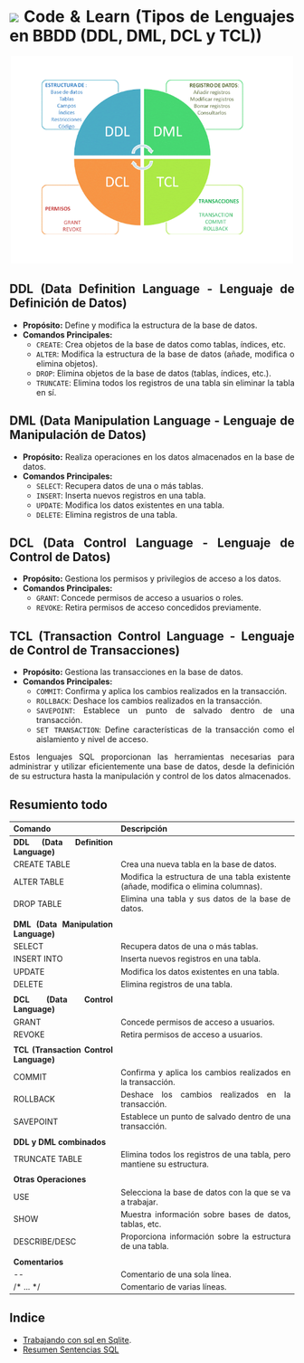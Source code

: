 <div align="justify">

# <img src=../../../images/coding-book.png width="40"> Code & Learn (Tipos de Lenguajes en BBDD (DDL, DML, DCL y TCL))

<div align="center">
<img src="img/ddlydml.png" width="500px"/>
</div>


## DDL (Data Definition Language - Lenguaje de Definición de Datos)

- **Propósito:** Define y modifica la estructura de la base de datos.
- **Comandos Principales:**
  - `CREATE`: Crea objetos de la base de datos como tablas, índices, etc.
  - `ALTER`: Modifica la estructura de la base de datos (añade, modifica o elimina objetos).
  - `DROP`: Elimina objetos de la base de datos (tablas, índices, etc.).
  - `TRUNCATE`: Elimina todos los registros de una tabla sin eliminar la tabla en sí.

## DML (Data Manipulation Language - Lenguaje de Manipulación de Datos)

- **Propósito:** Realiza operaciones en los datos almacenados en la base de datos.
- **Comandos Principales:**
  - `SELECT`: Recupera datos de una o más tablas.
  - `INSERT`: Inserta nuevos registros en una tabla.
  - `UPDATE`: Modifica los datos existentes en una tabla.
  - `DELETE`: Elimina registros de una tabla.

## DCL (Data Control Language - Lenguaje de Control de Datos)

- **Propósito:** Gestiona los permisos y privilegios de acceso a los datos.
- **Comandos Principales:**
  - `GRANT`: Concede permisos de acceso a usuarios o roles.
  - `REVOKE`: Retira permisos de acceso concedidos previamente.

## TCL (Transaction Control Language - Lenguaje de Control de Transacciones)

- **Propósito:** Gestiona las transacciones en la base de datos.
- **Comandos Principales:**
  - `COMMIT`: Confirma y aplica los cambios realizados en la transacción.
  - `ROLLBACK`: Deshace los cambios realizados en la transacción.
  - `SAVEPOINT`: Establece un punto de salvado dentro de una transacción.
  - `SET TRANSACTION`: Define características de la transacción como el aislamiento y nivel de acceso.

Estos lenguajes SQL proporcionan las herramientas necesarias para administrar y utilizar eficientemente una base de datos, desde la definición de su estructura hasta la manipulación y control de los datos almacenados.



## Resumiento todo

| Comando                  | Descripción                                                             |
|--------------------------|-------------------------------------------------------------------------|
| **DDL (Data Definition Language)**                                      |                                                                         |
| CREATE TABLE             | Crea una nueva tabla en la base de datos.                                |
| ALTER TABLE              | Modifica la estructura de una tabla existente (añade, modifica o elimina columnas). |
| DROP TABLE               | Elimina una tabla y sus datos de la base de datos.                      |
|                                                                         |                                                                         |
| **DML (Data Manipulation Language)**                                    |                                                                         |
| SELECT                   | Recupera datos de una o más tablas.                                     |
| INSERT INTO              | Inserta nuevos registros en una tabla.                                   |
| UPDATE                   | Modifica los datos existentes en una tabla.                             |
| DELETE                   | Elimina registros de una tabla.                                         |
|                                                                         |                                                                         |
| **DCL (Data Control Language)**                                        |                                                                         |
| GRANT                    | Concede permisos de acceso a usuarios.                                  |
| REVOKE                   | Retira permisos de acceso a usuarios.                                   |
|                                                                         |                                                                         |
| **TCL (Transaction Control Language)**                                 |                                                                         |
| COMMIT                   | Confirma y aplica los cambios realizados en la transacción.            |
| ROLLBACK                 | Deshace los cambios realizados en la transacción.                       |
| SAVEPOINT                | Establece un punto de salvado dentro de una transacción.               |
|                                                                         |                                                                         |
| **DDL y DML combinados**                                               |                                                                         |
| TRUNCATE TABLE           | Elimina todos los registros de una tabla, pero mantiene su estructura. |
|                                                                         |                                                                         |
| **Otras Operaciones**                                                  |                                                                         |
| USE                      | Selecciona la base de datos con la que se va a trabajar.               |
| SHOW                     | Muestra información sobre bases de datos, tablas, etc.                 |
| DESCRIBE/DESC            | Proporciona información sobre la estructura de una tabla.              |
|                                                                         |                                                                         |
| **Comentarios**                                                        |                                                                         |
| --                       | Comentario de una sola línea.                                          |
| /* ... */                | Comentario de varias líneas.   

## Indice

- [Trabajando con sql en Sqlite](sqlite/README.md).
- [Resumen Sentencias SQL](RESUMEN-SETENCIAS.md)

</div>